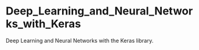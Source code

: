 # Deep_Learning_and_Neural_Networks_with_Keras
Deep Learning and Neural Networks with the Keras library.

